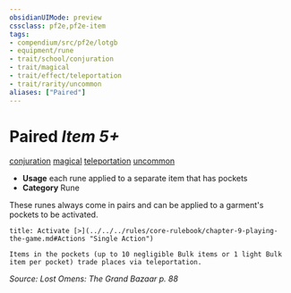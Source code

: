 ```yaml
---
obsidianUIMode: preview
cssclass: pf2e,pf2e-item
tags:
- compendium/src/pf2e/lotgb
- equipment/rune
- trait/school/conjuration
- trait/magical
- trait/effect/teleportation
- trait/rarity/uncommon
aliases: ["Paired"]
---
```

# Paired *Item 5+*  
[conjuration](conjuration.md)  [magical](magical.md)  [teleportation](teleportation.md)  [uncommon](uncommon.md)  

- **Usage** each rune applied to a separate item that has pockets
- **Category** Rune

These runes always come in pairs and can be applied to a garment's pockets to be activated.

```ad-embed-ability
title: Activate [>](../../../rules/core-rulebook/chapter-9-playing-the-game.md#Actions "Single Action")

Items in the pockets (up to 10 negligible Bulk items or 1 light Bulk item per pocket) trade places via teleportation.
```

*Source: Lost Omens: The Grand Bazaar p. 88*
